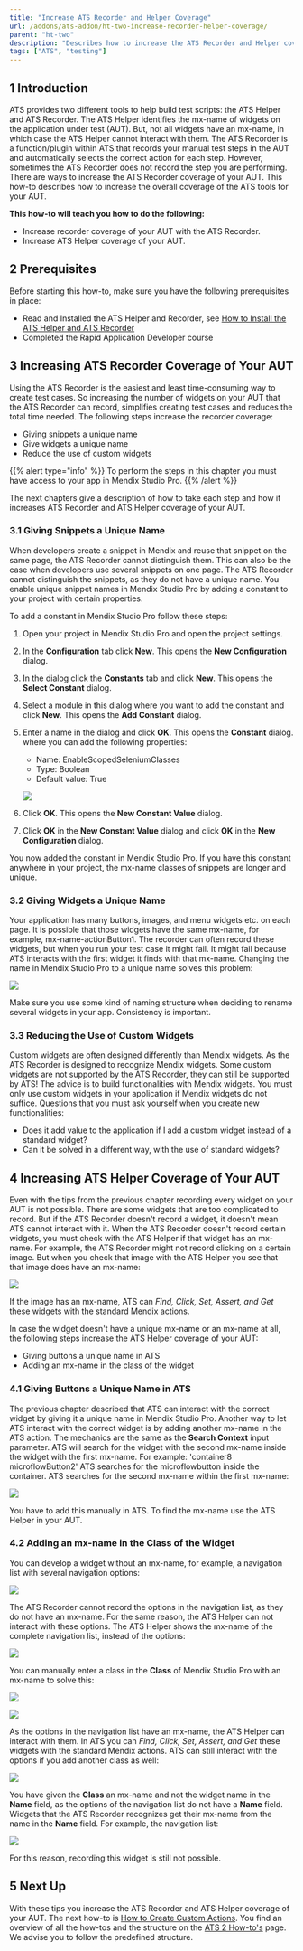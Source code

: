 ```yaml
---
title: "Increase ATS Recorder and Helper Coverage"
url: /addons/ats-addon/ht-two-increase-recorder-helper-coverage/
parent: "ht-two"
description: "Describes how to increase the ATS Recorder and Helper coverage of your application"
tags: ["ATS", "testing"]
---
```


## 1 Introduction

ATS provides two different tools to help build test scripts: the ATS Helper and ATS Recorder. The ATS Helper identifies the mx-name of widgets on the application under test (AUT). But, not all widgets have an mx-name, in which case the ATS Helper cannot interact with them. The ATS Recorder is a function/plugin within ATS that records your manual test steps in the AUT and automatically selects the correct action for each step. However, sometimes the ATS Recorder does not record the step you are performing. There are ways to increase the ATS Recorder coverage of your AUT. This how-to describes how to increase the overall coverage of the ATS tools for your AUT.

**This how-to will teach you how to do the following:**

* Increase recorder coverage of your AUT with the ATS Recorder.
* Increase ATS Helper coverage of your AUT.

## 2 Prerequisites

Before starting this how-to, make sure you have the following prerequisites in place:

*  Read and Installed the ATS Helper and Recorder, see [How to Install the ATS Helper and ATS Recorder](ht-two-install-ats-helper-recorder)
*  Completed the Rapid Application Developer course

## 3 Increasing ATS Recorder Coverage of Your AUT

Using the ATS Recorder is the easiest and least time-consuming way to create test cases. So increasing the number of widgets on your AUT that the ATS Recorder can record, simplifies creating test cases and reduces the total time needed. The following steps increase the recorder coverage:

* Giving snippets a unique name
* Give widgets a unique name
* Reduce the use of custom widgets

{{% alert type="info" %}}
To perform the steps in this chapter you must have access to your app in Mendix Studio Pro.
{{% /alert %}}

The next chapters give a description of how to take each step and how it increases ATS Recorder and ATS Helper coverage of your AUT.

### 3.1 Giving Snippets a Unique Name 

When developers create a snippet in Mendix and reuse that snippet on the same page, the ATS Recorder cannot distinguish them. This can also be the case when developers use several snippets on one page. The ATS Recorder cannot distinguish the snippets, as they do not have a unique name. You enable unique snippet names in Mendix Studio Pro by adding a constant to your project with certain properties.

To add a constant in Mendix Studio Pro follow these steps:

1. Open your project in Mendix Studio Pro and open the project settings.
2. In the **Configuration** tab click **New**. This opens the **New Configuration** dialog.
3. In the dialog click the **Constants** tab and click **New**. This opens the **Select Constant** dialog.
4. Select a module in this dialog where you want to add the constant and click **New**. This opens the **Add Constant** dialog.
5.  Enter a name in the dialog and click **OK**. This opens the **Constant** dialog. where you can add the following properties:

	* Name: EnableScopedSeleniumClasses
	* Type: Boolean
	* Default value: True

	![](/attachments/addons/ats-addon/ht/ht-two/ht-two-increase-recorder-helper-coverage/add-constant.png)

6. Click **OK**. This opens the **New Constant Value** dialog.
7. Click **OK** in the **New Constant Value** dialog and click **OK** in the **New Configuration** dialog.

You now added the constant in Mendix Studio Pro. If you have this constant anywhere in your project, the mx-name classes of snippets are longer and unique.

### 3.2 Giving Widgets a Unique Name

Your application has many buttons, images, and menu widgets etc. on each page. It is possible that those widgets have the same mx-name, for example, mx-name-actionButton1. The recorder can often record these widgets, but when you run your test case it might fail. It might fail because ATS interacts with the first widget it finds with that mx-name. Changing the name in Mendix Studio Pro to a unique name solves this problem:

![](/attachments/addons/ats-addon/ht/ht-two/ht-two-increase-recorder-helper-coverage/changed-mx-name.png)

Make sure you use some kind of naming structure when deciding to rename several widgets in your app. Consistency is important.

### 3.3 Reducing the Use of Custom Widgets

Custom widgets are often designed differently than Mendix widgets. As the ATS Recorder is designed to recognize Mendix widgets. Some custom widgets are not supported by the ATS Recorder, they can still be supported by ATS! The advice is to build functionalities with Mendix widgets. You must only use custom widgets in your application if Mendix widgets do not suffice. Questions that you must ask yourself when you create new functionalities:
* Does it add value to the application if I add a custom widget instead of a standard widget?
* Can it be solved in a different way, with the use of standard widgets?

## 4 Increasing ATS Helper Coverage of Your AUT

Even with the tips from the previous chapter recording every widget on your AUT is not possible. There are some widgets that are too complicated to record. But if the ATS Recorder doesn't record a widget, it doesn't mean ATS cannot interact with it. When the ATS Recorder doesn't record certain widgets, you must check with the ATS Helper if that widget has an mx-name. For example, the ATS Recorder might not record clicking on a certain image. But when you check that image with the ATS Helper you see that that image does have an mx-name:

![](/attachments/addons/ats-addon/ht/ht-two/ht-two-increase-recorder-helper-coverage/not-recordable-image.png)

If the image has an mx-name, ATS can *Find, Click, Set, Assert, and Get* these widgets with the standard Mendix actions.

In case the widget doesn't have a unique mx-name or an mx-name at all, the following steps increase the ATS Helper coverage of your AUT:

* Giving buttons a unique name in ATS
* Adding an mx-name in the class of the widget

### 4.1 Giving Buttons a Unique Name in ATS

The previous chapter described that ATS can interact with the correct widget by giving it a unique name in Mendix Studio Pro. Another way to let ATS interact with the correct widget is by adding another mx-name in the ATS action. The mechanics are the same as the **Search Context** input parameter. ATS will search for the widget with the second mx-name inside the widget with the first mx-name. For example: 'container8 microflowButton2' ATS searches for the microflowbutton inside the container. ATS searches for the second mx-name within the first mx-name:

![](/attachments/addons/ats-addon/ht/ht-two/ht-two-increase-recorder-helper-coverage/2-mx-names.png)

You have to add this manually in ATS. To find the mx-name use the ATS Helper in your AUT.

### 4.2 Adding an mx-name in the Class of the Widget

You can develop a widget without an mx-name, for example, a navigation list with several navigation options:

![](/attachments/addons/ats-addon/ht/ht-two/ht-two-increase-recorder-helper-coverage/no-mx-name-listview.png)

The ATS Recorder cannot record the options in the navigation list, as they do not have an mx-name. For the same reason, the ATS Helper can not interact with these options. The ATS Helper shows the mx-name of the complete navigation list, instead of the options:

![](/attachments/addons/ats-addon/ht/ht-two/ht-two-increase-recorder-helper-coverage/no-mx-name-listview-app-e.png)

You can manually enter a class in the **Class** of Mendix Studio Pro with an mx-name to solve this:

![](/attachments/addons/ats-addon/ht/ht-two/ht-two-increase-recorder-helper-coverage/mx-name-listview.png)

![](/attachments/addons/ats-addon/ht/ht-two/ht-two-increase-recorder-helper-coverage/mx-name-listview-app-e.png)

As the options in the navigation list have an mx-name, the ATS Helper can interact with them. In ATS you can *Find, Click, Set, Assert, and Get* these widgets with the standard Mendix actions. ATS can still interact with the options if you add another class as well:

![](/attachments/addons/ats-addon/ht/ht-two/ht-two-increase-recorder-helper-coverage/extra-class-name.png)

You have given the **Class** an mx-name and not the widget name in the **Name** field, as the options of the navigation list do not have a **Name** field. Widgets that the ATS Recorder recognizes get their mx-name from the name in the **Name** field. For example, the navigation list:

![](/attachments/addons/ats-addon/ht/ht-two/ht-two-increase-recorder-helper-coverage/mx-name-in-name.png)

For this reason, recording this widget is still not possible.

## 5 Next Up

With these tips you increase the ATS Recorder and ATS Helper coverage of your AUT. The next how-to is [How to Create Custom Actions](ht-two-create-custom-actions). You find an overview of all the how-tos and the structure on the [ATS 2 How-to's](ht-two) page. We advise you to follow the predefined structure.
